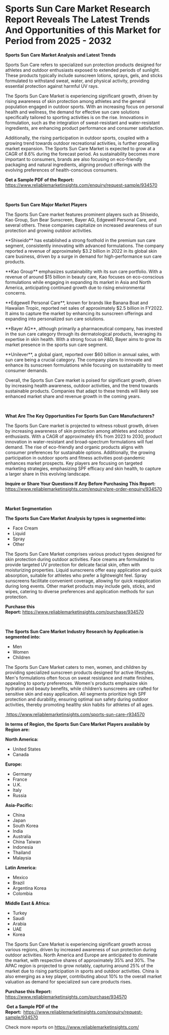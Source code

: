 <p><h1>Sports Sun Care Market Research Report Reveals The Latest Trends And Opportunities of this Market for Period from 2025 - 2032</h1></p><p><strong>Sports Sun Care Market Analysis and Latest Trends</strong></p>
<p><p>Sports Sun Care refers to specialized sun protection products designed for athletes and outdoor enthusiasts exposed to extended periods of sunlight. These products typically include sunscreen lotions, sprays, gels, and sticks formulated to withstand sweat, water, and physical activity, providing essential protection against harmful UV rays.</p><p>The Sports Sun Care Market is experiencing significant growth, driven by rising awareness of skin protection among athletes and the general population engaged in outdoor sports. With an increasing focus on personal health and wellness, the demand for effective sun care solutions specifically tailored to sporting activities is on the rise. Innovations in formulation, such as the integration of sweat-resistant and water-resistant ingredients, are enhancing product performance and consumer satisfaction.</p><p>Additionally, the rising participation in outdoor sports, coupled with a growing trend towards outdoor recreational activities, is further propelling market expansion. The Sports Sun Care Market is expected to grow at a CAGR of 8.6% during the forecast period. As sustainability becomes more important to consumers, brands are also focusing on eco-friendly packaging and natural ingredients, aligning product offerings with the evolving preferences of health-conscious consumers.</p></p>
<p><strong>Get a Sample PDF of the Report:&nbsp;</strong> <a href="https://www.reliablemarketinsights.com/enquiry/request-sample/934570?utm_campaign=2181&utm_medium=2&utm_source=Github&utm_content=ia&utm_term=07032025&utm_id=sports-sun-care">https://www.reliablemarketinsights.com/enquiry/request-sample/934570</a></p>
<p>&nbsp;</p>
<p><strong>Sports Sun Care Major Market Players</strong></p>
<p><p>The Sports Sun Care market features prominent players such as Shiseido, Kao Group, Sun Bear Sunscreen, Bayer AG, Edgewell Personal Care, and several others. These companies capitalize on increased awareness of sun protection and growing outdoor activities.</p><p>**Shiseido** has established a strong foothold in the premium sun care segment, consistently innovating with advanced formulations. The company reported a revenue of approximately $3.2 billion in 2022 in its global skin care business, driven by a surge in demand for high-performance sun care products.</p><p>**Kao Group** emphasizes sustainability with its sun care portfolio. With a revenue of around $15 billion in beauty care, Kao focuses on eco-conscious formulations while engaging in expanding its market in Asia and North America, anticipating continued growth due to rising environmental concerns.</p><p>**Edgewell Personal Care**, known for brands like Banana Boat and Hawaiian Tropic, reported net sales of approximately $2.5 billion in FY2022. It aims to capture the market by enhancing its sunscreen offerings and expanding into personalized sun care solutions.</p><p>**Bayer AG**, although primarily a pharmaceutical company, has invested in the sun care category through its dermatological products, leveraging its expertise in skin health. With a strong focus on R&D, Bayer aims to grow its market presence in the sports sun care segment.</p><p>**Unilever**, a global giant, reported over $60 billion in annual sales, with sun care being a crucial category. The company plans to innovate and enhance its sunscreen formulations while focusing on sustainability to meet consumer demands.</p><p>Overall, the Sports Sun Care market is poised for significant growth, driven by increasing health awareness, outdoor activities, and the trend towards sustainable products. Companies that adapt to these trends will likely see enhanced market share and revenue growth in the coming years.</p></p>
<p>&nbsp;</p>
<p><strong>What Are The Key Opportunities For Sports Sun Care Manufacturers?</strong></p>
<p><p>The Sports Sun Care market is projected to witness robust growth, driven by increasing awareness of skin protection among athletes and outdoor enthusiasts. With a CAGR of approximately 6% from 2023 to 2030, product innovation in water-resistant and broad-spectrum formulations will fuel demand. The rise of eco-friendly and organic products aligns with consumer preferences for sustainable options. Additionally, the growing participation in outdoor sports and fitness activities post-pandemic enhances market prospects. Key players are focusing on targeted marketing strategies, emphasizing SPF efficacy and skin health, to capture a larger share in this evolving landscape.</p></p>
<p><strong>Inquire or Share Your Questions If Any Before Purchasing This Report:</strong> <a href="https://www.reliablemarketinsights.com/enquiry/pre-order-enquiry/934570?utm_campaign=2181&utm_medium=2&utm_source=Github&utm_content=ia&utm_term=07032025&utm_id=sports-sun-care">https://www.reliablemarketinsights.com/enquiry/pre-order-enquiry/934570</a></p>
<p>&nbsp;</p>
<p><strong>Market Segmentation</strong></p>
<p><strong>The Sports Sun Care Market Analysis by types is segmented into:</strong></p>
<p><ul><li>Face Cream</li><li>Liquid</li><li>Spray</li><li>Other</li></ul></p>
<p><p>The Sports Sun Care Market comprises various product types designed for skin protection during outdoor activities. Face creams are formulated to provide targeted UV protection for delicate facial skin, often with moisturizing properties. Liquid sunscreens offer easy application and quick absorption, suitable for athletes who prefer a lightweight feel. Spray sunscreens facilitate convenient coverage, allowing for quick reapplication during long events. Other market products may include gels, sticks, and wipes, catering to diverse preferences and application methods for sun protection.</p></p>
<p><strong>Purchase this Report:&nbsp;</strong><a href="https://www.reliablemarketinsights.com/purchase/934570?utm_campaign=2181&utm_medium=2&utm_source=Github&utm_content=ia&utm_term=07032025&utm_id=sports-sun-care">https://www.reliablemarketinsights.com/purchase/934570</a></p>
<p>&nbsp;</p>
<p><strong>The Sports Sun Care Market Industry Research by Application is segmented into:</strong></p>
<p><ul><li>Men</li><li>Women</li><li>Children</li></ul></p>
<p><p>The Sports Sun Care Market caters to men, women, and children by providing specialized sunscreen products designed for active lifestyles. Men's formulations often focus on sweat resistance and matte finishes, appealing to sporty preferences. Women's products emphasize skin hydration and beauty benefits, while children’s sunscreens are crafted for sensitive skin and easy application. All segments prioritize high SPF protection and durability, ensuring optimal sun safety during outdoor activities, thereby promoting healthy skin habits for athletes of all ages.</p></p>
<p><a href="https://www.reliablemarketinsights.com/sports-sun-care-r934570?utm_campaign=2181&utm_medium=2&utm_source=Github&utm_content=ia&utm_term=07032025&utm_id=sports-sun-care">&nbsp;https://www.reliablemarketinsights.com/sports-sun-care-r934570</a></p>
<p><strong>In terms of Region, the Sports Sun Care Market Players available by Region are:</strong></p>
<p>
    <p> <strong> North America: </strong>
        <ul>
            <li>United States</li>
            <li>Canada</li>
        </ul>
        </p> 
    <p> <strong> Europe: </strong>
        <ul>
            <li>Germany</li>
            <li>France</li>
            <li>U.K.</li>
            <li>Italy</li>
            <li>Russia</li>
        </ul>
        </p> 
    <p> <strong> Asia-Pacific: </strong>
        <ul>
            <li>China</li>
            <li>Japan</li>
            <li>South Korea</li>
            <li>India</li>
            <li>Australia</li>
            <li>China Taiwan</li>
            <li>Indonesia</li>
            <li>Thailand</li>
            <li>Malaysia</li>
        </ul>
        </p> 
    <p> <strong> Latin America: </strong>
        <ul>
            <li>Mexico</li>
            <li>Brazil</li>
            <li>Argentina Korea</li>
            <li>Colombia</li>
        </ul>
        </p> 
    <p> <strong> Middle East & Africa: </strong>
        <ul>
            <li>Turkey</li>
            <li>Saudi</li>
            <li>Arabia</li>
            <li>UAE</li>
            <li>Korea</li>
        </ul>
    </p>
    </p>
<p><p>The Sports Sun Care Market is experiencing significant growth across various regions, driven by increased awareness of sun protection during outdoor activities. North America and Europe are anticipated to dominate the market, with respective shares of approximately 35% and 30%. The APAC region is projected to grow notably, capturing around 25% of the market due to rising participation in sports and outdoor activities. China is also emerging as a key player, contributing about 10% to the overall market valuation as demand for specialized sun care products rises.</p></p>
<p><strong>Purchase this Report: </strong><a href="https://www.reliablemarketinsights.com/purchase/934570?utm_campaign=2181&utm_medium=2&utm_source=Github&utm_content=ia&utm_term=07032025&utm_id=sports-sun-care">https://www.reliablemarketinsights.com/purchase/934570</a></p>
<p>&nbsp;<strong>Get a Sample PDF of the Report:&nbsp;&nbsp;</strong><a href="https://www.reliablemarketinsights.com/enquiry/request-sample/934570?utm_campaign=2181&utm_medium=2&utm_source=Github&utm_content=ia&utm_term=07032025&utm_id=sports-sun-care">https://www.reliablemarketinsights.com/enquiry/request-sample/934570</a></p>
<p><strong></strong></p>
<p>Check more reports on <a href="https://www.reliablemarketinsights.com/?utm_campaign=2181&utm_medium=2&utm_source=Github&utm_content=ia&utm_term=07032025&utm_id=sports-sun-care">https://www.reliablemarketinsights.com/</a></p>